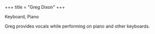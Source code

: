 +++
title = "Greg Dixon"
+++

Keyboard, Piano

<!--more-->

Greg provides vocals while performing on piano and other keyboards.
